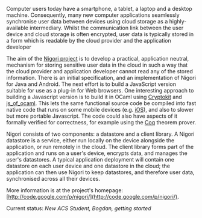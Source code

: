 Computer users today have a smartphone, a tablet, a laptop and a desktop
machine. Consequently, many new computer applications seamlessly synchronise
user data between devices using cloud storage as a highly-available
intermediary. Whilst the communication link between the user device and
cloud storage is often encrypted, user data is typically stored in a form
which is readable by the cloud provider and the application developer

The aim of the [Nigori project](http://code.google.com/p/nigori/)
is to develop a practical, application
neutral, mechanism for storing sensitive user data in the cloud in such a
way that the cloud provider and application developer cannot read any of the
stored information. There is an initial specification, and an implementation
of Nigori for Java and Android. The next effort is to build a JavaScript
version suitable for use as a plug-in for Web browsers. One interesting
approach to building a Javascript version is to build it in OCaml using
[Cryptokit](http://forge.ocamlcore.org/projects/cryptokit/) and
[js_of_ocaml](http://ocsigen.org/js_of_ocaml/). This lets the same functional source code be
compiled into fast native code that runs on some mobile devices (e.g. [iOS](http://psellos.com/ocaml/compile-to-iphone.html)),
and also to slower but more portable Javascript. The code could also have
aspects of it formally verified for correctness, for example using the
[Coq](http://coq.inria.fr/)
theorem prover.

Nigori consists of two components: a datastore and a client library. A
Nigori datastore is a service, either run locally on the device alongside
the application, or run remotely in the cloud. The client library forms part
of the application and runs on a user's device, encrypts data, and manages
the user's datastores. A typical application deployment will contain one
datastore on each user device and one datastore in the cloud; the
application can then use Nigori to keep datastores, and therefore user data,
synchronised across all their devices.  

More information is at the project's homepage: [http://code.google.com/p/nigori/](http://code.google.com/p/nigori/).

Current status: *New ACS Student, Bogdan, getting started*
